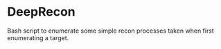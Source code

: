 # DeepRecon
Bash script to enumerate some simple recon processes taken when first enumerating a target. 
